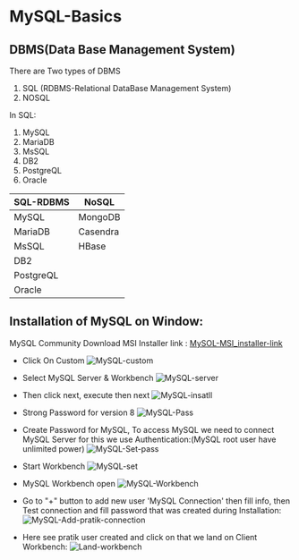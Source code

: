 # MySQL-Basics

## DBMS(Data Base Management System)
There are Two types of DBMS 
1. SQL (RDBMS-Relational DataBase Management System)
2. NOSQL

In SQL:
1. MySQL
2. MariaDB
3. MsSQL
4. DB2
5. PostgreQL
6. Oracle

| SQL-RDBMS | NoSQL |
| ----------- | ----------- |
| MySQL | MongoDB |
| MariaDB | Casendra |
| MsSQL | HBase |
| DB2 |     |
| PostgreQL |    |
| Oracle |   |


## Installation of MySQL on Window:

MySQL Community Download MSI Installer link : [MySOL-MSI_installer-link](https://dev.mysql.com/downloads/installer/)

- Click On Custom
![MySQL-custom](https://github.com/user-attachments/assets/9dacd1c8-da72-456b-a368-b276a7babaa2)

- Select MySQL Server & Workbench
![MySQL-server](https://github.com/user-attachments/assets/40dc400e-f67e-400c-9d3d-167997ba1984)

- Then click next, execute then next
![MySQL-insatll](https://github.com/user-attachments/assets/fe991d93-288d-489a-b6ad-200f8628defa)

- Strong Password for version 8
![MySQL-Pass](https://github.com/user-attachments/assets/b36e80ce-85d3-4669-98e7-ad542ec3880a)

- Create Password for MySQL, To access MySQL we need to connect MySQL Server for this we use Authentication:(MySQL root user have unlimited power)
![MySQL-Set-pass](https://github.com/user-attachments/assets/ae704f67-4bab-479f-81c8-fb05c3b2d749)

- Start Workbench 
![MySQL-set](https://github.com/user-attachments/assets/2d4a13e5-02a7-4cc5-aa72-998a5002f3f6)

- MySQL Workbench open
![MySQL-Workbench](https://github.com/user-attachments/assets/052d7a48-dc2d-4ee9-b57c-797f7bd26b4d)

- Go to "+" button to add new user 'MySQL Connection' then fill info, then Test connection and fill password that was created during Installation:
![MySQL-Add-pratik-connection](https://github.com/user-attachments/assets/25429486-122b-46e8-9254-4fa49c82021e)

- Here see pratik user created and click on that we land on Client Workbench:
![Land-workbench](https://github.com/user-attachments/assets/47fc95f0-9a99-4610-9abd-a8bc0e7c4631)
